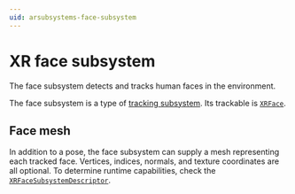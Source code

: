 ```yaml
---
uid: arsubsystems-face-subsystem
---
```

# XR face subsystem

The face subsystem detects and tracks human faces in the environment.

The face subsystem is a type of [tracking subsystem](index.md#tracking-subsystems). Its trackable is [`XRFace`](xref:UnityEngine.XR.ARSubsystems.XRFace).

## Face mesh

In addition to a pose, the face subsystem can supply a mesh representing each tracked face. Vertices, indices, normals, and texture coordinates are all optional. To determine runtime capabilities, check the [`XRFaceSubsystemDescriptor`](xref:UnityEngine.XR.ARSubsystems.XRFaceSubsystemDescriptor).
